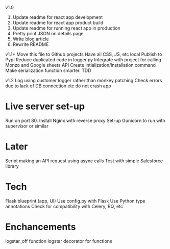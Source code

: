 v1.0
1. Update readme for react app development
2. Update readme for react app product build
3. Update readme for running react app in production
4. Pretty print JSON on details page
5. Write blog article
6. Rewrite README

v1.1+
Move this file to Github projects
Have all CSS, JS, etc local
Publish to Pypi
Reduce duplicated code in logger.py
Integrate with project for calling Monzo and Google sheets API
Create intialization/installation command
Make serialization function smarter. TDD

v1.2
Log using customer logger rather than monkey patching
Check errors due to lack of DB connection etc do not crash app

# Live server set-up

Run on port 80. Install Nginx with reverse proxy
Set-up Gunicorn to run with supervisor or similar

# Later

Script making an API request using async calls
Test with simple Salesforce library

# Tech

Flask blueprint (app, UI)
Use config.py with Flask
Use Python type annotations
Check for compatibility with Celery, RQ, etc

# Enchancements

logstar_off function
logstar decorator for functions